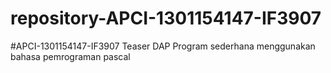 # repository-APCI-1301154147-IF3907
 #APCI-1301154147-IF3907
            Teaser DAP
            Program sederhana menggunakan bahasa pemrograman pascal
